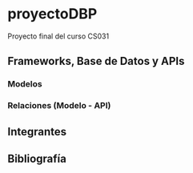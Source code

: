 # proyectoDBP
 Proyecto final del curso CS031

## Frameworks, Base de Datos y APIs

### Modelos

### Relaciones (Modelo - API)

## Integrantes

## Bibliografía

